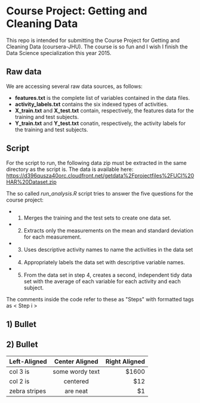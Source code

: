 # Course Project: Getting and Cleaning Data
This repo is intended for submitting the Course Project for Getting and Cleaning Data (coursera-JHU).
The course is so fun and I wish I finish the Data Science specialization this year 2015.

Raw data
--------
We are accessing several raw data sources, as follows:
- **features.txt** is the complete list of variables contained in the data files.
- **activity_labels.txt** contains the six indexed types of activities.
- **X_train.txt** and **X_test.txt** contain, respectively, the features data for the training and test subjects.
- **Y_train.txt** and **Y_test.txt** conatin, respectively, the activity labels for the training and test subjects.

Script
------
For the script to run, the following data zip must be extracted in the same directory as the script is.
The data is available here:
https://d396qusza40orc.cloudfront.net/getdata%2Fprojectfiles%2FUCI%20HAR%20Dataset.zip 

The so called *run_analysis.R* script tries to answer the five questions for the course project:
- 1) Merges the training and the test sets to create one data set.
- 2) Extracts only the measurements on the mean and standard deviation for each measurement. 
- 3) Uses descriptive activity names to name the activities in the data set
- 4) Appropriately labels the data set with descriptive variable names. 
- 5) From the data set in step 4, creates a second, independent tidy data set with the average of each variable for each activity and each subject.

The comments inside the code refer to these as "Steps" with formatted tags as < Step i >


## 1) Bullet
## 2) Bullet

| Left-Aligned  | Center Aligned  | Right Aligned |
| :------------ |:---------------:| -----:|
| col 3 is      | some wordy text | $1600 |
| col 2 is      | centered        |   $12 |
| zebra stripes | are neat        |    $1 |
